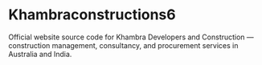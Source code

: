 # Khambraconstructions6
Official website source code for Khambra Developers and Construction — construction management, consultancy, and procurement services in Australia and India.
